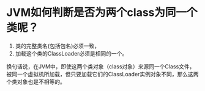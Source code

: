# JVM如何判断是否为两个class为同一个类呢？

1. 类的完整类名(包括包名)必须一致，
2. 加载这个类的ClassLoader必须是相同的一个。

换句话说，在JVM中，即使这两个类对象（class对象）来源同一个Class文件，被同一个虚拟机所加载，但只要加载它们的ClassLoader实例对象不同，那么这两个类对象也是不相等的。

